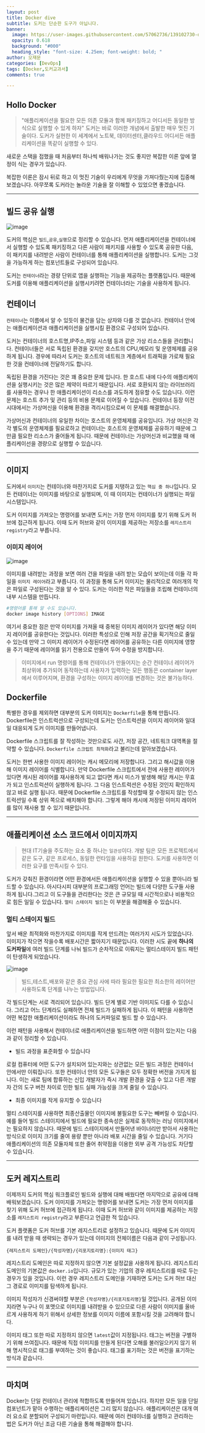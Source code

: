 ```yaml
---
layout: post
title: Docker dive
subtitle: 도커는 단순한 도구가 아닙니다.
banner:
  image: https://user-images.githubusercontent.com/57062736/139102730-d6f51d53-ffb3-44bb-be5e-2bdf48d91295.png
  opacity: 0.618
  background: "#000"
  heading_style: "font-size: 4.25em; font-weight: bold; "
author: 오재문
categories: [DevOps]
tags: [Docker,도커교과서]
comments: true

---
```


##  Hollo Docker


> "애플리케이션을 필요한 모든 의존 모듈과 함께 패키징하고 어디서든 동일한 방식으로 실행할 수 있게 하자" 도커는 바로 이러한 개념에서 출발한 매우 멋진 기술이다. 도커가 실현한 이 세계에서 노트북, 데이터센터,클라우드 어디서든 애플리케이션을 똑같이 실행할 수 있다.

새로운 스택을 접했을 때 처음부터 하나씩 배워나가는 것도 좋지만 복잡한 이론 앞에 열정이 식는 경우가 있습니다. 

복잡한 이론은 잠시 뒤로 하고 이 멋진 기술이 우리에게 무엇을 가져다줬는지에 집중해 보겠습니다. 아무쪼록 도커라는 놀라운 기술을 잘 이해할 수 있었으면 좋겠습니다.

---

## 빌드 공유 실행

![image](https://user-images.githubusercontent.com/51963264/224186916-b1472474-39b4-4f3d-ab50-4aa69e821c2a.png)


도커의 핵심은 `빌드`,`공유`,`실행`으로 정리할 수 있습니다. 먼저 애플리케이션을 컨테이너에서 실행할 수 있도록 패키징하고 다른 사람이 패키지를 사용할 수 있도록 공유한 다음, 이 패키지를 내려받은 사람이 컨테이너를 통해 애플리케이션을 실행합니다. 도커는 그것을 가능하게 하는 컴포넌트들로 구성되어 있습니다. 

도커는 `컨테이너`라는 경량 단위로 앱을 실행하는 기능을 제공하는 플랫폼입니다. 때문에 도커를 이용해 애플리케이션을 실행시키려면 컨테이너라는 기술을 사용하게 됩니다. 

## 컨테이너

`컨테이너`는 이름에서 알 수 있듯이 물건을 담는 상자와 다를 것 없습니다. 컨테이너 안에는 애플리케이션과 애플리케이션을 실행시킬 환경으로 구성되어 있습니다. 

도커는 컨테이너의 호스트명,IP주소,파일 시스템 등과 같은 가상 리소스들을  관리합니다. 컨테이너들은 서로 독립된 환경을 갖지만 호스트의 CPU,메모리 및 운영체제를 공유하게 됩니다. 경우에 따라서 도커는 호스트의 네트워크 계층에서 트래픽을 가로채 필요한 것을 컨테이너에 전달하기도 합니다.

독립된 환경을 가진다는 것은 꽤 중요한 문제 입니다. 한 호스트 내에  다수의 애플리케이션을 실행시키는 것은 많은 제약이 따르기 때문입니다. 서로 호환되지 않는 라이브러리를 사용하는 경우나 한 애플리케이션이 리소스를 과도하게 점유할 수도 있습니다. 이런 문제는 호스트 추가 및 관리 등의 비용 문제로 이어질 수 있습니다. 컨테이너 등장 이전 시대에서는 가상머신을 이용해 환경을 격리시킴으로써 이 문제를 해결했습니다. 

가상머신과 컨테이너의 유일한 차이는 호스트의 운영체제를 공유입니다. 가상 머신은 각각 별도의 운영체제를 필요로하고 컨테이너는 호스트의 운영체제를 공유하기 때문에 그 만큼 필요한 리소스가 줄어들게 됩니다. 때문에 컨테이너는 가상머신과 비교했을 때 애플리케이선을 경량으로 실행할 수 있습니다.

---

## 이미지

도커에서 `이미지`는 컨테이너와 마찬가지로 도커를 지탱하고 있는 `핵심 중 하나`입니다. 모든 컨테이너는 이미지를 바탕으로 실행되며, 이 때 이미지는 컨테이너가 실행되는 파일 시스템입니다.

도커 이미지를 가져오는 명령어를 보내면 도커는 가장 먼저 이미지를 찾기 위해 도커 허브에 접근하게 됩니다. 이때 도커 허브와 같이 이미지를 제공하는 저장소를 `레지스트리 registry`라고 부릅니다.

### 이미지 레이어


![image](https://user-images.githubusercontent.com/51963264/191139653-942f2e38-3a2d-4d76-9674-6b51cd0490ae.png)

이미지를 내려받는 과정을 보면 여러 건을 파일을 내려 받는 모습이 보이는데 이들 각 파일을 `이미지 레이어`라고 부릅니다. 이 과정을 통해 도커 이미지는 물리적으로 여러개의 작은 파일로 구성된다는 것을 알 수 있다. 도커는 이러한 작은 파일들을 조립해 컨테이너의 내부 시스템을 만듭니다.

```bash
#명령어를 통해 알 수도 있습니다.
docker image history [OPTIONS] IMAGE
```

여기서 중요한 점은 만약 이미지를 가져올 때 중복된 이미지 레이어가 있다면 해당 이미지 레이어를 공유한다는 것입니다. 이러한 특성으로 인해 저장 공간을 획기적으로 줄일 수 있는데 만약 그 이미지 레이어가 수정된다면 레이어를 공유하는 다른 이미지에 영향을 주기 때문에 레이어를 읽기 전용으로 만들어 두어 수정을 방지합니다.

>이미지에서 run 명령어를 통해 컨테이너가 만들어지는 순간 컨테이너 레이어가 최상위에 추가되어 동작하는데 사용자가 입력하는 모든 행동은 container layer에서 이루어지며, 환경을 구성하는 이미지 레이어를 변경하는 것은 불가능하다. 

## Dockerfile

특별한 경우를 제외하면 대부분의 도커 이미지는 `Dockerfile`을 통해 만듭니다. Dockerfile은 인스트럭션으로 구성되는데 도커는 인스트럭션을 이미지 레이어와 일대일 대응되게 도커 이미지를 만들어냅니다.

Dockerfile 스크립트를 잘 작성하는 것만으로도 사간, 저장 공간, 네트워크 대역폭을 절약할 수 있습니다. `Dockerfile 스크립트 최적화`라고 불리는데 
알아보겠습니다.

도커는 한번 사용한 이미지 레이어는 캐시 메모리에 저장합니다. 그리고 해시값을 이용해 이미지 레이어를 식별합니다. 만약 Dockerfile 스크립트에서 전에 사용한 레이어가 있다면 캐시된 레이어를 재사용하게 되고 없다면 캐시 미스가 발생해 해당 캐시는 무효가 되고 인스트럭션이 실행하게 됩니다. 그 다음 인스트럭션은 수정된 것인지 확인하지 않고 바로 실행 됩니다. 때문에 Dockerfile 스크립트를 작성할때 잘 수정되지 않는 인스트럭션일 수록 상위 쪽으로 배치해야 합니다. 그렇게 해야 캐시에 저장된 이미지 레이어를 많이 재사용 할 수 있기 때문입니다. 

---

## 애플리케이션 소스 코드에서 이미지까지

>현대 IT기술을 주도하는 요소 중 하나는 `일관성`이다. 개발 팀은 모든 프로젝트에서 같은 도구, 같은 프로세스, 동일한 런타임을 사용하길 원한다. 도커를 사용하면 이러한 요구를 만족시킬 수 있다.

도커가 갖춰진 환경이라면 어떤 환경에서든 애플리케이션을 실행할 수 있을 뿐아니라 빌드할 수 있습니다. 아시다시피 대부분의 프로그래밍 언어는 빌드에 다양한 도구들 사용하게 됩니다.그리고 이 도구들을 관리한다는 것은 큰 규모일 때 시간적으로나 비용적으로 힘든 일일 수 있습니다. `멀티 스테이지 빌드`는 이 부분을 해결해줄 수 있습니다.

### 멀티 스테이지 빌드

앞서 배운 최적화와 마찬가지로 이미지를 작게 만드려는 여러가지 시도가 있었습니다. 이미지가 작으면 작을수록 배포시간은 짧아지기 때문입니다. 이러한 시도 끝에 **하나의 도커파일**에 여러 빌드 단계를 나눠 빌드가 순차적으로 이뤄지는 멀티스테이지 빌드 패턴이 탄생하게 되었습니다.


![image](https://user-images.githubusercontent.com/51963264/224485135-b4735bfa-5d1f-4c3e-aed7-7b85cfaa4fae.png)

>빌드,테스트,배포와 같은 중요 관심 사에 따라 필요한 필요한 최소한의 레이어만 사용하도록 단계를 나누는 방법입니다.


각 빌드단계는 서로 격리되어 있습니다. 빌드 단계 별로 기반 이미지도 다를 수 있습니다. 그리고 어느 단계라도 실패하면 전체 빌드가 실패하게 됩니다. 이 패턴을 사용하면 어떤 복잡한 애플리케이션이라도 하나의 도커파일로 빌드 할 수 있습니다. 

이런 패턴을 사용해서 컨테이너로 애플리케이션을 빌드하면 어떤 이점이 있는지는 다음과 같이 정리할 수 있습니다.

- 빌드 과정을 표준화할 수 있습니다

로컬 컴퓨터에 어떤 도구가 설치되어 있는지와는 상관없는 모든 빌드 과정은 컨테이너 안에서만 이뤄집니다. 또한 컨테이너 안의 모든 도구들은 모두 정확한 버전을 가지게 됩니다. 이는 새로 팀에 합류하는 신입 개발자가 즉시 개발 환경을 갖출 수 있고 다른 개발자 간의 도구 버전 차이로 인한 빌드 실패 가능성을 크게 줄일 수 있습니다.

- 최종 이미지를 작게 유지할 수 있습니다

멀티 스테이지를 사용하면 최종산출물인 이미지에 불필요한 도구는 빼버릴 수 있습니다.예를 들어 빌드 스테이지에서 빌드에 필요한 종속성은 실제로 동작하는 러닝 이미지에서는 필요하지 않습니다. 때문에 빌드 스테이지에서 만들어낸 바이너리만 받아서 사용하는 방식으로 이미지 크기를 줄여 용량 뿐만 아니라 배포 시간을 줄일 수 있습니다. 거기다 애플리케이션의 의존 모듈자체 또한 줄어 취약점을 이용한 외부 공격 가능성도 차단할 수 있습니다.

---

## 도커 레지스트리

이제까지 도커의 핵심 워크플로인 빌드와 실행에 대해 배웠다면 마지막으로 공유에 대해 배워보겠습니다. 도커 이미지를 가져오는 명령어를 보내면 도커는 가장 먼저 이미지를 찾기 위해 도커 허브에 접근하게 됩니다. 이때 도커 허브와 같이 이미지를 제공하는 저장소를 `레지스트리 registry`라고 부른다고 언급한 적 있습니다. 

도커 플랫폼은 도커 허브를 기본 레지스트리로 설정하고 있습니다. 때문에 도커 이미지를 내려 받을 때 생략되는 경우가 있는데 이미지의 전체이름은 다음과 같이 구성됩니다.  
```
{레지스트리 도메인}/{작성자명}/{리포지토리명}:{이미지 태그}
```

레지스트리 도메인은 따로 지정하지 않으면 기본 설정값을 사용하게 됩니다. 레지스트리 도메인의 기본값은 `docker.io`입니다. 규모가 있는 기업의 경우 레지스트리를 따로 두는 경우가 있을 것입니다. 이런 경우 레지스트리 도메인을 기재하면 도커는 도커 허브 대신 그 경로로 이미지를 탐색하게 됩니다. 

이미지 작성자가 신경써야할 부분은 `{작성자명}/{리포지토리명}`일 것입니다. 공개된 이미지라면 누구나 이 포맷으로 이미지를 내려받을 수 있으므로 다른 사람이 이미지를 올바르게 사용하게 하기 위해서 상세한 정보를 이미지 이름에 포함시킬 것을 고려해야 합니다. 

이미지 태그 또한 따로 지정하지 않으면 `latest`값이 지정됩니다. 태그는 버전을 구별하기 위해 쓰여집니다. 때문에 직접 이미지를 만들게 된다면 오해를 불러일으키지 않기 위해 명시적으로 태그를 부여하는 것이 좋습니다. 태그를 표기하는 것은 버전을 표기하는 방식과 같습니다.


---

## 마치며

Docker는 단일 컨테이너 관리에 적합하도록 만들어져 있습니다. 하지만 모든 일을 단일 컴포넌트가 맡아 수행하는 애플리케이션은 그리 많지 않습니다. 애플리케이션은 대개 여러 요소로 분할되어 구성되기 마련입니다. 때문에 여러 컨테이너를 실행하고 관리하는 법은 도커가 아닌 조금 다른 기술을 통해 해결해야 합니다.